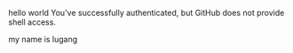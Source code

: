 hello world
You've successfully authenticated, but GitHub does not provide shell access.

my name is lugang
